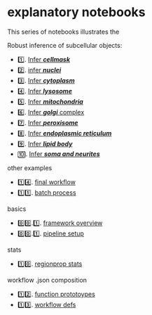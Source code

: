 # explanatory notebooks

This series of notebooks illustrates the 

Robust inference of subcellular objects:

- 1️⃣. [Infer ***cellmask***](https://github.com/ndcn/infer-subc/blob/68976b1f56e0f2bac191e297077b8378c663793c/notebooks/01_infer_cellmask.ipynb)
- 2️⃣. [infer ***nuclei*** ](https://github.com/ndcn/infer-subc/blob/68976b1f56e0f2bac191e297077b8378c663793c/notebooks/02_infer_nuclei.ipynb)
- 3️⃣. [Infer ***cytoplasm***](https://github.com/ndcn/infer-subc/blob/68976b1f56e0f2bac191e297077b8378c663793c/notebooks/03_infer_cytoplasm.ipynb)
- 4️⃣. [Infer ***lysosome***](https://github.com/ndcn/infer-subc/blob/68976b1f56e0f2bac191e297077b8378c663793c/notebooks/04_infer_lysosome.ipynb)
- 5️⃣. [Infer ***mitochondria***](https://github.com/ndcn/infer-subc/blob/68976b1f56e0f2bac191e297077b8378c663793c/notebooks/05_infer_mitochondria.ipynb)
- 6️⃣. [Infer ***golgi*** complex](https://github.com/ndcn/infer-subc/blob/68976b1f56e0f2bac191e297077b8378c663793c/notebooks/06_golgi.ipynb)
- 7️⃣. [Infer ***peroxisome***](https://github.com/ndcn/infer-subc/blob/68976b1f56e0f2bac191e297077b8378c663793c/notebooks/07_peroxisome.ipynb)
- 8️⃣. [Infer ***endoplasmic reticulum***](https://github.com/ndcn/infer-subc/blob/68976b1f56e0f2bac191e297077b8378c663793c/notebooks/08_infer_ER.ipynb)
- 9️⃣. [Infer ***lipid body***](https://github.com/ndcn/infer-subc/blob/68976b1f56e0f2bac191e297077b8378c663793c/notebooks/09_lipid_droplet.ipynb) 
- 🔟. [Infer ***soma and neurites***](https://github.com/SCohenLab/infer-subc/tree/main/notebooks/part_1_segmentation_workflows/1.8_infer_soma_neurites.ipynb)


other examples

- 1️⃣4️⃣. [final workflow](https://github.com/ndcn/infer-subc/blob/68976b1f56e0f2bac191e297077b8378c663793c/notebooks/14_final_workflow.ipynb)
- 1️⃣1️⃣. [batch process](https://github.com/ndcn/infer-subc/blob/68976b1f56e0f2bac191e297077b8378c663793c/notebooks/11_batch_process.ipynb)


basics

- 0️⃣0️⃣.1️⃣. [framework overview](https://github.com/ndcn/infer-subc/blob/68976b1f56e0f2bac191e297077b8378c663793c/notebooks/00.0_framework_overview.ipynb)
- 0️⃣0️⃣.1️⃣. [pipeline setup](https://github.com/ndcn/infer-subc/blob/68976b1f56e0f2bac191e297077b8378c663793c/notebooks/00.1_pipeline_setup.ipynb)


stats

- 1️⃣0️⃣. [regionprop stats](https://github.com/ndcn/infer-subc/blob/68976b1f56e0f2bac191e297077b8378c663793c/notebooks/10_regionprops.ipynb)

workflow .json composition

- 1️⃣2️⃣. [function prototoypes](https://github.com/ndcn/infer-subc/blob/68976b1f56e0f2bac191e297077b8378c663793c/notebooks/12_fn_prototypes_json.ipynb)
- 1️⃣3️⃣. [workflow defs](https://github.com/ndcn/infer-subc/blob/68976b1f56e0f2bac191e297077b8378c663793c/notebooks/13_workflow_defs_json.ipynb)

